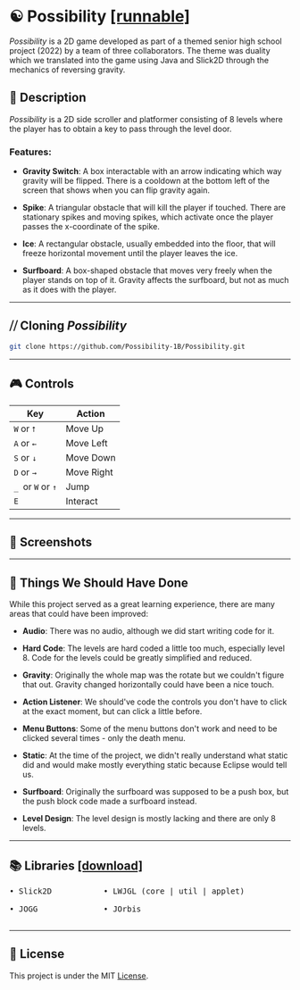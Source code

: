 # ☯ Possibility [[runnable]](https://github.com/Possibility-1B/Possibility/releases/tag/binaries)

_Possibility_ is a 2D game developed as part of a themed senior high school project (2022) by a team of three collaborators. The theme was duality which we translated into the game using Java and Slick2D through the mechanics of reversing gravity.

## 📜 Description

_Possibility_ is a 2D side scroller and platformer consisting of 8 levels where the player has to obtain a key to pass through the level door. 

### Features:
- **Gravity Switch**: A box interactable with an arrow indicating which way gravity will be flipped. There is a cooldown at the bottom left of the screen that shows when you can flip gravity again.
  
- **Spike**: A triangular obstacle that will kill the player if touched. There are stationary spikes and moving spikes, which activate once the player passes the x-coordinate of the spike.

- **Ice**: A rectangular obstacle, usually embedded into the floor, that will freeze horizontal movement until the player leaves the ice.

-  **Surfboard**: A box-shaped obstacle that moves very freely when the player stands on top of it. Gravity affects the surfboard, but not as much as it does with the player.

---
## ⧸⧸ Cloning _Possibility_

   ```bash
   git clone https://github.com/Possibility-1B/Possibility.git
```
---

## 🎮 Controls

| Key                     | Action              |
|-------------------------|---------------------|
| `W` or `⭡`              | Move Up             |
| `A` or `←`              | Move Left           |
| `S` or `↓`              | Move Down           |
| `D` or `→`              | Move Right          |
| `_ `or `W` or `↑`       | Jump                |
| `E`                     | Interact            |  

---

## 📸 Screenshots

---

## 🚀 Things We Should Have Done

While this project served as a great learning experience, there are many areas that could have been improved:

- **Audio**: There was no audio, although we did start writing code for it.
  
- **Hard Code**: The levels are hard coded a little too much, especially level 8. Code for the levels could be greatly simplified and reduced.

- **Gravity**: Originally the whole map was the rotate but we couldn't figure that out. Gravity changed horizontally could have been a nice touch.

- **Action Listener**: We should've code the controls you don't have to click at the exact moment, but can click a little before. 

- **Menu Buttons**: Some of the menu buttons don't work and need to be clicked several times - only the death menu.

- **Static**: At the time of the project, we didn't really understand what static did and would make mostly everything static because Eclipse would tell us.

- **Surfboard**: Originally the surfboard was supposed to be a push box, but the push block code made a surfboard instead.

-  **Level Design**: The level design is mostly lacking and there are only 8 levels.

---

## 📚 Libraries [[download]](https://github.com/Possibility-1B/Possibility/raw/refs/heads/libraries/libs.zip)
<pre
    <b>
• Slick2D           • LWJGL (core | util | applet)           • IBXM           • JInput           • JNLP   
        
• JOGG              • JOrbis                                 • TinyLinePP     • DirectInput      • OpenAL
    </b>
</pre>

---

## 📄 License

This project is under the MIT [License](./LICENSE).

